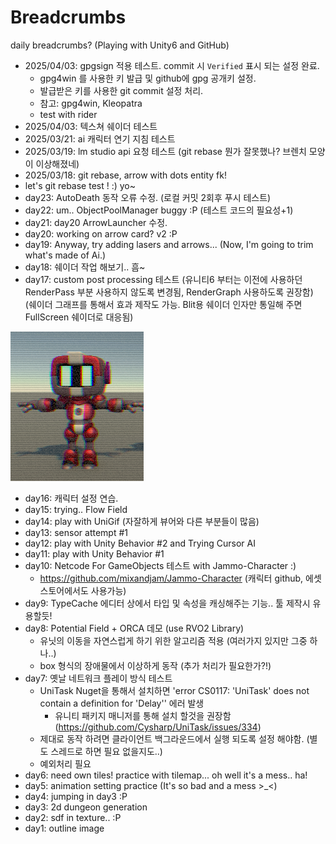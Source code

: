 # Breadcrumbs
daily breadcrumbs? (Playing with Unity6 and GitHub)

- 2025/04/03: gpgsign 적용 테스트. commit 시 `Verified` 표시 되는 설정 완료.
  - gpg4win 를 사용한 키 발급 및 github에 gpg 공개키 설정.
  - 발급받은 키를 사용한 git commit 설정 처리.
  - 참고: gpg4win, Kleopatra
  - test with rider
- 2025/04/03: 텍스쳐 쉐이더 테스트
- 2025/03/21: ai 캐릭터 연기 지침 테스트
- 2025/03/19: lm studio api 요청 테스트 (git rebase 뭔가 잘못했나? 브렌치 모양이 이상해졌네)
- 2025/03/18: git rebase, arrow with dots entity fk!
- let's git rebase test ! :) yo~
- day23: AutoDeath 동작 오류 수정. (로컬 커밋 2회후 푸시 테스트)
- day22: um.. ObjectPoolManager buggy :P
  (테스트 코드의 필요성+1)
- day21: day20 ArrowLauncher 수정.
- day20: working on arrow card? v2 :P
- day19: Anyway, try adding lasers and arrows... 
  (Now, I'm going to trim what's made of Ai.)
- day18: 쉐이더 작업 해보기.. 흠~
- day17: custom post processing 테스트
  (유니티6 부터는 이전에 사용하던 RenderPass 부분 사용하지 않도록 변경됨, RenderGraph 사용하도록 권장함)
  (쉐이더 그래프를 통해서 효과 제작도 가능. Blit용 쉐이더 인자만 통일해 주면 FullScreen 쉐이더로 대응됨)

![retroCrt](./Images/RetroCRT.png)
- day16: 캐릭터 설정 연습.
- day15: trying.. Flow Field
- day14: play with UniGif (자잘하게 뷰어와 다른 부분들이 많음)
- day13: sensor attempt #1
- day12: play with Unity Behavior #2 and Trying Cursor AI
- day11: play with Unity Behavior #1
- day10: Netcode For GameObjects 테스트 with Jammo-Character :)
   - https://github.com/mixandjam/Jammo-Character (캐릭터 github, 에셋 스토어에서도 사용가능)
- day9: TypeCache 에디터 상에서 타입 및 속성을 캐싱해주는 기능.. 툴 제작시 유용할듯!
- day8: Potential Field + ORCA 데모 (use RVO2 Library)
   - 유닛의 이동을 자연스럽게 하기 위한 알고리즘 적용 (여러가지 있지만 그중 하나..)
   - box 형식의 장애물에서 이상하게 동작 (추가 처리가 필요한가?!)
- day7: 옛날 네트워크 플레이 방식 테스트
   - UniTask Nuget을 통해서 설치하면 'error CS0117: 'UniTask' does not contain a definition for 'Delay'' 에러 발생
      - 유니티 패키지 매니저를 통해 설치 할것을 권장함 (https://github.com/Cysharp/UniTask/issues/334)
   - 제대로 동작 하려면 클라이언트 백그라운드에서 실행 되도록 설정 해야함. (별도 스레드로 하면 필요 없을지도..)
   - 예외처리 필요
- day6: need own tiles! practice with tilemap... oh well it's a mess.. ha!
- day5: animation setting practice (It's so bad and a mess >_<)
- day4: jumping in day3 :P
- day3: 2d dungeon generation
- day2: sdf in texture.. :P
- day1: outline image
